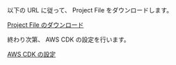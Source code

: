 以下の URL に従って、 Project File をダウンロードします。

[Project File のダウンロード](https://catalog.workshops.aws/sec4devs/ja-JP/module2/download-project-files)

終わり次第、 AWS CDK の設定を行います。

[AWS CDK の設定](./configure-cdk.md)